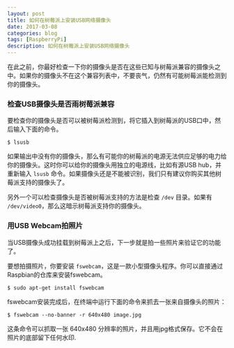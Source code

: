 ```yaml
---
layout: post
title: 如何在树莓派上安装USB网络摄像头
date: 2017-03-08
categories: blog
tags: [RaspberryPi]
description: 如何在树莓派上安装USB网络摄像头
---
```


在此之前，你最好检查一下你的摄像头是否在这些已知与树莓派兼容的摄像头之中。如果你的摄像头不在这个兼容列表中，不要丧气，仍然有可能树莓派能检测到你的摄像头。

### 检查USB摄像头是否雨树莓派兼容

要检查你的摄像头是否可以被树莓派检测到，将它插入到树莓派的USB口中，然后输入下面的命令。

	$ lsusb 

如果输出中没有你的摄像头，那么有可能你的树莓派的电源无法供应足够的电力给你的摄像头。这时你可以给你的摄像头用独立的电源线，比如有源USB hub，并重新输入 `lsusb` 命令。如果摄像头还是不能被识别，我们只有建议你购买其他树莓派支持的摄像头了。

另外一个可以检查摄像头是否被树莓派支持的方法是检查 `/dev` 目录。如果有 `/dev/video0`，那么这暗示树莓派支持你的摄像头。

### 用USB Webcam拍照片

当USB摄像头成功挂载到树莓派上之后，下一步就是拍一些照片来验证它的功能了。

要想拍摄照片，你要安装 `fswebcam`，这是一款小型摄像头程序。你可以直接通过Raspbian的仓库来安装fswebcam。

	$ sudo apt-get install fswebcam 

fswebcam安装完成后，在终端中运行下面的命令来抓去一张来自摄像头的照片：

	$ fswebcam --no-banner -r 640x480 image.jpg 

这条命令可以抓取一张 640x480 分辨率的照片，并且用jpg格式保存。它不会在照片的底部留下任何水印.